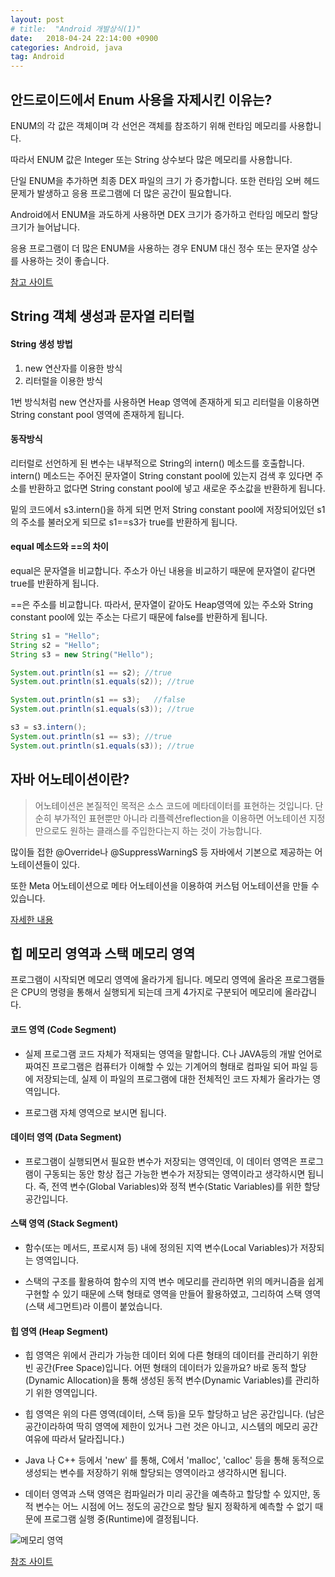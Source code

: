 ```yaml
---
layout: post
# title:  "Android 개발상식(1)"
date:   2018-04-24 22:14:00 +0900
categories: Android, java
tag: Android
---
```


## 안드로이드에서 Enum 사용을 자제시킨 이유는?

ENUM의 각 값은 객체이며 각 선언은 객체를 참조하기 위해 런타임 메모리를 사용합니다.

따라서 ENUM 값은 Integer 또는 String 상수보다 많은 메모리를 사용합니다.

단일 ENUM을 추가하면 최종 DEX 파일의 크기 가 증가합니다. 또한 런타임 오버 헤드 문제가 발생하고 응용 프로그램에 더 많은 공간이 필요합니다.

Android에서 ENUM을 과도하게 사용하면 DEX 크기가 증가하고 런타임 메모리 할당 크기가 늘어납니다.

응용 프로그램이 더 많은 ENUM을 사용하는 경우 ENUM 대신 정수 또는 문자열 상수를 사용하는 것이 좋습니다.

[참고 사이트](https://brunch.co.kr/@oemilk/94)

## String 객체 생성과 문자열 리터럴

#### String 생성 방법

1. new 연산자를 이용한 방식
2. 리터럴을 이용한 방식

1번 방식처럼 new 연산자를 사용하면 Heap 영역에 존재하게 되고 리터럴을 이용하면 String constant pool 영역에 존재하게 됩니다.

#### 동작방식

리터럴로 선언하게 된 변수는 내부적으로 String의 intern() 메소드를 호출합니다. intern() 메소드는 주어진 문자열이 String constant pool에 있는지 검색 후 있다면 주소를 반환하고 없다면 String constant pool에 넣고 새로운 주소값을 반환하게 됩니다.

밑의 코드에서 s3.intern()을 하게 되면 먼저 String constant pool에 저장되어있던 s1의 주소를 불러오게 되므로 s1==s3가 true를 반환하게 됩니다.

#### equal 메소드와 ==의 차이

equal은 문자열을 비교합니다. 주소가 아닌 내용을 비교하기 때문에 문자열이 같다면 true를 반환하게 됩니다.

==은 주소를 비교합니다. 따라서, 문자열이 같아도 Heap영역에 있는 주소와 String constant pool에 있는 주소는 다르기 때문에 false를 반환하게 됩니다.

``` java
String s1 = "Hello";
String s2 = "Hello";
String s3 = new String("Hello");

System.out.println(s1 == s2); //true
System.out.println(s1.equals(s2)); //true

System.out.println(s1 == s3);   //false
System.out.println(s1.equals(s3)); //true

s3 = s3.intern();
System.out.println(s1 == s3); //true
System.out.println(s1.equals(s3)); //true
```
## 자바 어노테이션이란?

> 어노테이션은 본질적인 목적은 소스 코드에 메타데이터를 표현하는 것입니다. 단순히 부가적인 표현뿐만 아니라 리플렉션reflection을 이용하면 어노테이션 지정만으로도 원하는 클래스를 주입한다는지 하는 것이 가능합니다.

많이들 접한 @Override나 @SuppressWarningS 등 자바에서 기본으로 제공하는 어노테이션들이 있다.

또한 Meta 어노테이션으로 메타 어노테이션을 이용하여 커스텀 어노테이션을 만들 수 있습니다.

[자세한 내용](http://jdm.kr/blog/216)

## 힙 메모리 영역과 스택 메모리 영역

프로그램이 시작되면 메모리 영역에 올라가게 됩니다. 메모리 영역에 올라온 프로그램들은 CPU의 명령을 통해서 실행되게 되는데 크게 4가지로 구분되어 메모리에 올라갑니다.

#### 코드 영역 (Code Segment)

- 실제 프로그램 코드 자체가 적재되는 영역을 말합니다. C나 JAVA등의 개발 언어로 짜여진 프로그램은 컴퓨터가 이해할 수 있는 기계어의 형태로 컴파일 되어 파일 등에 저장되는데, 실제 이 파일의 프로그램에 대한 전체적인 코드 자체가 올라가는 영역입니다.

- 프로그램 자체 영역으로 보시면 됩니다.

#### 데이터 영역 (Data Segment)

- 프로그램이 실행되면서 필요한 변수가 저장되는 영역인데, 이 데이터 영역은 프로그램이 구동되는 동안 항상 접근 가능한 변수가 저장되는 영역이라고 생각하시면 됩니다. 즉, 전역 변수(Global Variables)와 정적 변수(Static Variables)를 위한 할당 공간입니다.

#### 스택 영역 (Stack Segment)

- 함수(또는 메서드, 프로시져 등) 내에 정의된 지역 변수(Local Variables)가 저장되는 영역입니다.

- 스택의 구조를 활용하여 함수의 지역 변수 메모리를 관리하면 위의 메커니즘을 쉽게 구현할 수 있기 때문에 스택 형태로 영역을 만들어 활용하였고, 그리하여 스택 영역(스택 세그먼트)라 이름이 붙었습니다.

#### 힙 영역 (Heap Segment)

- 힙 영역은 위에서 관리가 가능한 데이터 외에 다른 형태의 데이터를 관리하기 위한 빈 공간(Free Space)입니다. 어떤 형태의 데이터가 있을까요? 바로 동적 할당(Dynamic Allocation)을 통해 생성된 동적 변수(Dynamic Variables)를 관리하기 위한 영역입니다.

- 힙 영역은 위의 다른 영역(데이터, 스택 등)을 모두 할당하고 남은 공간입니다. (남은 공간이라하여 딱히 영역에 제한이 있거나 그런 것은 아니고, 시스템의 메모리 공간 여유에 따라서 달라집니다.)

- Java 나 C++ 등에서 'new' 를 통해, C에서 'malloc', 'calloc' 등을 통해 동적으로 생성되는 변수를 저장하기 위해 할당되는 영역이라고 생각하시면 됩니다.

- 데이터 영역과 스택 영역은 컴파일러가 미리 공간을 예측하고 할당할 수 있지만, 동적 변수는 어느 시점에 어느 정도의 공간으로 할당 될지 정확하게 예측할 수 없기 때문에 프로그램 실행 중(Runtime)에 결정됩니다.

![메모리 영역](https://quarl894.github.io/assets/posts/20180424/memory_img.png)

[참조 사이트](https://ooz.co.kr/244)

[jekyll-gh]:   https://github.com/quarl894
